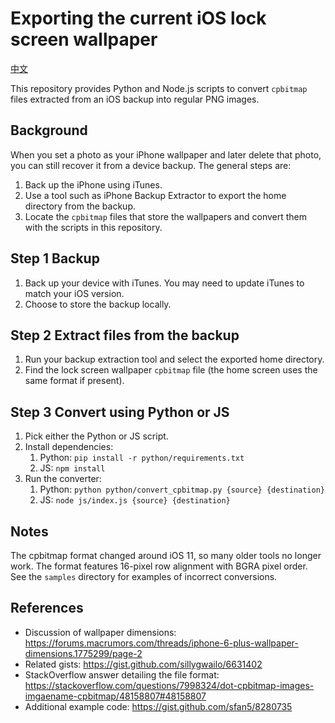 # Exporting the current iOS lock screen wallpaper

[中文](README.md)

This repository provides Python and Node.js scripts to convert `cpbitmap` files
extracted from an iOS backup into regular PNG images.

## Background

When you set a photo as your iPhone wallpaper and later delete that photo, you
can still recover it from a device backup. The general steps are:

1. Back up the iPhone using iTunes.
2. Use a tool such as iPhone Backup Extractor to export the home directory
   from the backup.
3. Locate the `cpbitmap` files that store the wallpapers and convert them with
   the scripts in this repository.

## Step 1 Backup

1. Back up your device with iTunes. You may need to update iTunes to match your
iOS version.
2. Choose to store the backup locally.

## Step 2 Extract files from the backup

1. Run your backup extraction tool and select the exported home directory.
2. Find the lock screen wallpaper `cpbitmap` file (the home screen uses the same
   format if present).

## Step 3 Convert using Python or JS

1. Pick either the Python or JS script.
2. Install dependencies:
   1. Python: `pip install -r python/requirements.txt`
   2. JS: `npm install`
3. Run the converter:
   1. Python: `python python/convert_cpbitmap.py {source} {destination}`
   2. JS: `node js/index.js {source} {destination}`

## Notes

The cpbitmap format changed around iOS 11, so many older tools no longer work.
The format features 16-pixel row alignment with BGRA pixel order. See the
`samples` directory for examples of incorrect conversions.

## References

* Discussion of wallpaper dimensions:
  <https://forums.macrumors.com/threads/iphone-6-plus-wallpaper-dimensions.1775299/page-2>
* Related gists:
  <https://gist.github.com/sillygwailo/6631402>
* StackOverflow answer detailing the file format:
  <https://stackoverflow.com/questions/7998324/dot-cpbitmap-images-imgaename-cpbitmap/48158807#48158807>
* Additional example code:
  <https://gist.github.com/sfan5/8280735>
